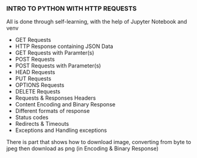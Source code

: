 ### INTRO TO PYTHON WITH HTTP REQUESTS 

All is done through self-learning, with the help of Jupyter Notebook and venv

- GET Requests
- HTTP Response containing JSON Data
- GET Requests with Paramter(s)
- POST Requests
- POST Requests with Parameter(s)
- HEAD Requests
- PUT Requests
- OPTIONS Requests
- DELETE Requests
- Requests & Responses Headers
- Content Encoding and Binary Response
- Different formats of response
- Status codes
- Redirects & Timeouts
- Exceptions and Handling exceptions

There is part that shows how to download image, converting from byte to jpeg then download as png (in Encoding & Binary Response)
